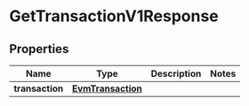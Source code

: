 
# GetTransactionV1Response

## Properties
Name | Type | Description | Notes
------------ | ------------- | ------------- | -------------
**transaction** | [**EvmTransaction**](EvmTransaction.md) |  | 



